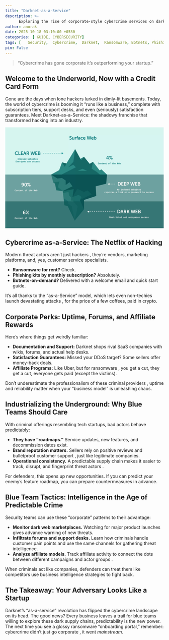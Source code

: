 ```yaml
--- 
title: "Darknet-as-a-Service"
description: >-
      Exploring the rise of corporate-style cybercrime services on darknet and its implications for cybersecurity.
author: anorak
date: 2025-10-18 03:10:00 +0530
categories: [ GUIDE, CYBERSECURITY]
tags: [   Security,  Cybercrime,  Darknet,  Ransomware, Botnets, Phishing]
pin: False
--- 
```

 

> “Cybercrime has gone corporate  it’s outperforming your startup.”

 

## Welcome to the Underworld, Now with a Credit Card Form

Gone are the days when lone hackers lurked in dimly-lit basements. Today, the world of cybercrime is booming  it “runs like a business,” complete with subscription tiers, support desks, and even (seriously) satisfaction guarantees. Meet Darknet-as-a-Service: the shadowy franchise that transformed hacking into an industry.

![Darknet-as-a-Service](/assets/img/202510/darknet.webp)

## Cybercrime as-a-Service: The Netflix of Hacking

Modern threat actors aren’t just hackers , they’re vendors, marketing platforms, and, yes, customer service specialists.

- **Ransomware for rent?** Check.
- **Phishing kits by monthly subscription?** Absolutely.
- **Botnets-on-demand?** Delivered with a welcome email and quick start guide.

It’s all thanks to the “as-a-Service” model, which lets even non-techies launch devastating attacks , for the price of a few coffees, paid in crypto.

 

## Corporate Perks: Uptime, Forums, and Affiliate Rewards

Here’s where things get weirdly familiar:

- **Documentation and Support:** Darknet shops rival SaaS companies with wikis, forums, and actual help desks.
- **Satisfaction Guarantees:** Missed your DDoS target? Some sellers offer money-back deals.
- **Affiliate Programs:** Like Uber, but for ransomware , you get a cut, they get a cut, everyone gets paid (except the victims).

Don’t underestimate the professionalism of these criminal providers , uptime and reliability matter when your “business model” is unleashing chaos.

 

## Industrializing the Underground: Why Blue Teams Should Care

With criminal offerings resembling tech startups, bad actors behave predictably:

- **They have “roadmaps.”** Service updates, new features, and decommission dates exist.
- **Brand reputation matters.** Sellers rely on positive reviews and bulletproof customer support , just like legitimate companies.
- **Operational consistency.** A predictable supply chain makes it easier to track, disrupt, and fingerprint threat actors .

For defenders, this opens up new opportunities. If you can predict your enemy’s feature roadmap, you can prepare countermeasures in advance.

 

## Blue Team Tactics: Intelligence in the Age of Predictable Crime

Security teams can use these “corporate” patterns to their advantage:

- **Monitor dark web marketplaces.** Watching for major product launches gives advance warning of new threats.
- **Infiltrate forums and support desks.** Learn how criminals handle customer pain points and use the same channels for gathering threat intelligence.
- **Analyze affiliate models.** Track affiliate activity to connect the dots between different campaigns and actor groups .

When criminals act like companies, defenders can treat them like competitors  use business intelligence strategies to fight back.

 

## The Takeaway: Your Adversary Looks Like a Startup

Darknet’s “as-a-service” revolution has flipped the cybercrime landscape on its head. The good news? Every business leaves a trail  for blue teams willing to explore these dark supply chains, predictability is the new power. The next time you see a glossy ransomware “onboarding portal,” remember: cybercrime didn’t just go corporate , it went *mainstream*.

 